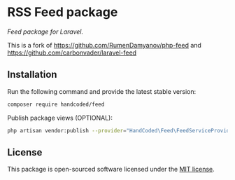 # RSS Feed package

*Feed package for Laravel.*

This is a fork of https://github.com/RumenDamyanov/php-feed and https://github.com/carbonvader/laravel-feed

## Installation

Run the following command and provide the latest stable version:

```bash
composer require handcoded/feed
```

Publish package views (OPTIONAL):

```bash
php artisan vendor:publish --provider="HandCoded\Feed\FeedServiceProvider"
```

## License

This package is open-sourced software licensed under the [MIT license](https://opensource.org/licenses/MIT).
